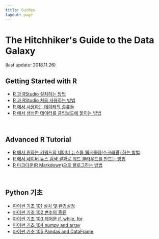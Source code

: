 ```yaml
---
title: Guides
layout: page
---
```


# The Hitchhiker's Guide to the Data Galaxy

(last update: 2018.11.26) 

## Getting Started with R

- [R 과 RStudio 설치하는 방법](https://dr-hkim.github.io/Install-R-and-RStudio/)  
- [R 과 RStudio 처음 사용하는 방법](https://dr-hkim.github.io/Getting-Started-with-R-and-RStudio/)  
- [R 에서 사용하는 데이터의 종류들](https://dr-hkim.github.io/Basic-Data-Types-in-R/)  
- [R 에서 생성한 데이터를 클립보드에 붙이는 방법](https://dr-hkim.github.io/DataFrame-to-Clipboard-in-R/)  

<br>

## Advanced R Tutorial

- [R 에서 원하는 키워드의 네이버 뉴스를 웹크롤링(스크래핑) 하는 방법](https://dr-hkim.github.io/Naver-News-Web-Scraping-using-Keywords-in-R/)
- [R 에서 네이버 뉴스 검색 결과로 워드 클라우드를 만드는 방법](https://dr-hkim.github.io/Naver-News-Word-Cloud-in-R/)
- [R 마크다운(R Markdown)으로 블로그하는 방법](https://dr-hkim.github.io/Blog-with-R-Markdown/)

<br>

## Python 기초

- [파이썬 기초 101 설치 및 환경설정](https://dr-hkim.github.io/Python-Enviornment-Setting/)  
- [파이썬 기초 102 변수의 종류](https://dr-hkim.github.io/Python-Variables/)  
- [파이썬 기초 103 제어문 if, while, for](https://dr-hkim.github.io/Python-Control-Structures/)  
- [파이썬 기초 104 numpy and array](https://dr-hkim.github.io/Python-numpy-and-array/)  
- [파이썬 기초 105 Pandas and DataFrame](https://dr-hkim.github.io/Python-pandas-and-dataframe/)  

<br>
